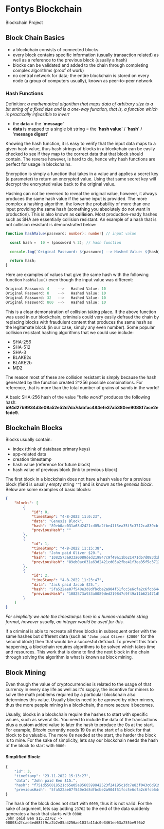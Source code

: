 # Fontys Blockchain
Blockchain Project 

## Block Chain Basics

- a blockchain consists of connected blocks
- every block contains specific information (usually transaction related) as well as a reference to the previous block (usually a hash)
- blocks can be validated and added to the chain through completing complex algorithms (proof of work)
- no central network for data; the entire blockchain is stored on every node (a group of computers usually), known as peer-to-peer network

### Hash Functions

Definition: *a mathematical algorithm that maps data of arbitrary size to a bit string of a fixed size and is a one-way function, that is, a function which is practically infeasible to invert*

- the **data** = the '**message**'
- **data** is mapped to a single bit string = the '**hash value**' / '**hash**' / '**message digest**'

Knowing the hash function, it is easy to verify that the input data maps to a given hash value, thus hash strings of blocks in a blockchain can be easily checked to see if they map to the correct data that that block should contain. The reverse however, is hard to do, hence why hash functions are perfect for usage in blockchains.

Encryption is simply a function that takes in a value and applies a secret key (a parameter) to return an encrypted value. Using that same secret key will decrypt the encrypted value back to the original value.

Hashing can not be reversed to reveal the original value, however, it always produces the same hash value if the same input is provided. The more complex a hashing algorithm, the lower the probability of more than one input providing the same hash (something you absolutely do not want in production). This is also known as **collision**. Most production-ready hashes such as SHA are essentially collision resistant. An example of a hash that is not collision resistant is demonstrated below:

```ts
function hashValue(password: number): number{ // input value
 
  const hash =  10 + (password % 2); // hash function
 
  console.log(`Original Password: ${password} --> Hashed Value: ${hash}`); // output (hashed) value
 
  return hash;
}
```

Here are examples of values that give the same hash with the following function ```hashValue()``` even though the input value was different:

```ts
Original Password: 4    -->   Hashed Value: 10
Original Password: 8    -->   Hashed Value: 10
Original Password: 32   -->   Hashed Value: 10
Original Password: 800  -->   Hashed Value: 10
```

This is a clear demonstration of collision taking place. If the above function was used in our blockchain, criminals could very easily defraud the chain by replacing blocks with fraudulent content that produces the same hash as the legitamate block (in our case, simply any even number). Some popular collision resistant hashing algorithms that we could use include:

- SHA-256
- SHA-512
- SHA-3
- BLAKE2s
- BLAKE2b
- MD2

The reason most of these are collision resistant is simply because the hash generated by the function created 2^256 possible combinations. For reference, that is more than the total number of grains of sands in the world!

A basic SHA-256 hash of the value "*hello world*" produces the following hash: **b94d27b9934d3e08a52e52d7da7dabfac484efe37a5380ee9088f7ace2efcde9**.

## Blockchain Blocks

Blocks usually contain:

- index (think of database primary keys)
- app-related data
- creation timestamp
- hash value (reference for future block)
- hash value of previous block (link to previous block)

The first block in a blockchain does not have a hash value for a previous block (field is usually empty string ```""```) and is known as the *genesis block*. Below are some examples of basic blocks:

```json
{
    "blocks": [
        {
            "id": 0,
            "timeStamp": "4-8-2022 11:0:23", 
            "data": "Genesis Block",
            "hash": "89eb0ac031a63d2421cd05a2fbe41f3ea35f5c3712ca839cbf6b85c4ee07b7a3",
            "previousHash": ""
        },
        {
            "id": 1,
            "timeStamp": "4-8-2022 11:15:38",
            "data": "John paid Oliver $20.",
            "hash": "1082573a933a0089ded219847c9f49a11b621471d57d083d1b63dfb58fc3d3b0",
            "previousHash": "89eb0ac031a63d2421cd05a2fbe41f3ea35f5c3712ca839cbf6b85c4ee07b7a3"
        },
        {
            "id": 2,
            "timeStamp": "4-8-2022 11:23:47",
            "data": "Jack paid Jacob $25.",
            "hash": "5fa522ae07f540e3d8dfbcbe2a904f51fcc5e6cfa2c6fcb6446eef6cfde8005c",
            "previousHash": "1082573a933a0089ded219847c9f49a11b621471d57d083d1b63dfb58fc3d3b0"
        }
    ]
}
```
*For simplicity we note the timestamps here in a human-readable string format, however usually, an integer would be used for this.*

If a criminal is able to recreate all three blocks in subsequent order with the same hashes but different data (such as ```"John paid Oliver $2000"``` for the second block) then that would be a succesful defraud. To prevent this from happening, a blockchain requires algorithms to be solved which takes time and resources. This work that is done to find the next block in the chain through solving the algorithm is what is known as block mining.

## Block Mining

Even though the value of cryptocurrencies is related to the usage of that currency in every day life as well as it's supply, the incentive for miners to solve the math problems required by a particular blockchain also determines this value. Usually blocks need to be aproved by other miners, thus the more people mining in a blockchain, the more secure it becomes.

Usually, blocks in a blockchain require the hashes to start with specific values, such as several 0s. You need to include the data of the transactions plus a custom added value to later the hash to produce the 0s at the start. For example, *Bitcoin* currently needs 19 0s at the start of a block for that block to be valuable. The more 0s needed at the start, the harder the block is to mine. For the sake of simplicity, lets say our blockchain needs the hash of the block to start with ```0000```:

#### Simplified Block:
```js
{
    "id": 3,
    "timeStamp": "23-11-2022 15:13:27",
    "data": "John paid Ben $15.",
    "hash": "f751d556018521c65e05a8560599842523f24195c1dc7e83f043c6d9190639e3",
    "previousHash": "5fa522ae07f540e3d8dfbcbe2a904f51fcc5e6cfa2c6fcb6446eef6cfde8005c"
}
```

The hash of the block does not start with ```0000```, thus it is not valid. For the sake of argument, lets say adding ```23762``` to the end of the data suddenly generates a hash that starts with ```0000```:  
```John paid Ben $15.23762 -> 00008a2fcae4ed68ff9ca2b2e85a4256ae103fa11dc0e3461ee63a255be9f6b2```